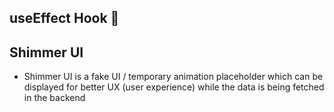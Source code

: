 ## useEffect Hook 🚀

## Shimmer UI

- Shimmer UI is a fake UI / temporary animation placeholder which can be displayed for better UX (user experience) while the data is being fetched in the backend
